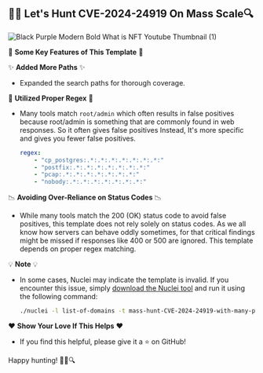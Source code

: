 ## 🕵️‍♂️ Let's Hunt CVE-2024-24919 On Mass Scale🔍

![Black Purple Modern Bold What is NFT Youtube Thumbnail (1)](https://github.com/tamimhasan404/Custom-Nuclei-Templates-404/assets/66991901/d3bf8b0f-eba1-4a7d-81f3-19ca0c2e2101)

🚀 **Some Key Features of This Template** 🚀

✨ **Added More Paths** ✨
- Expanded the search paths for thorough coverage.

🧠 **Utilized Proper Regex** 🧠
- Many tools match `root/admin` which often results in false positives because root/admin is something that are commonly found in web responses. So it often gives false positives Instead, It's more specific and gives you fewer false positives.
    ```yaml
    regex:
        - "cp_postgres:.*:.*:.*:.*:.*:.*:.*:"
        - "postfix:.*:.*:.*:.*:.*:.*:.*:"
        - "pcap:.*:.*:.*:.*:.*:.*:.*:"
        - "nobody:.*:.*:.*:.*:.*:.*:.*:"
    ```

📉 **Avoiding Over-Reliance on Status Codes** 📉
- While many tools match the 200 (OK) status code to avoid false positives, this template does not rely solely on status codes. As we all know how servers can behave oddly sometimes, for that critical findings might be missed if responses like 400 or 500 are ignored. This template depends on proper regex matching.

💡 **Note** 💡
- In some cases, Nuclei may indicate the template is invalid. If you encounter this issue, simply [download the Nuclei tool](https://github.com/projectdiscovery/nuclei/releases/tag/v3.2.8) and run it using the following command:
  ```bash
  ./nuclei -l list-of-domains -t mass-hunt-CVE-2024-24919-with-many-paths.yaml
  ```

❤️ **Show Your Love If This Helps** ❤️
- If you find this helpful, please give it a ⭐ on GitHub!

Happy hunting! 🕵️‍♀️🔍
